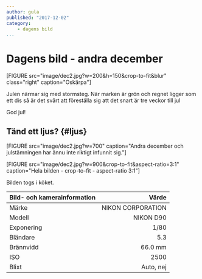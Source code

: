 ```yaml
---
author: gula
published: "2017-12-02"
category:
    - dagens bild
...
```

Dagens bild  - andra december
==================================

[FIGURE src="image/dec2.jpg?w=200&h=150&crop-to-fit&blur" class="right" caption="Oskärpa"]


Julen närmar sig med stormsteg. När marken är grön och regnet ligger som ett dis så är det svårt att föreställa sig att det snart är tre veckor till jul

God jul!


Tänd ett ljus? {#ljus}
-----------------------------------

[FIGURE src="image/dec2.jpg?w=700" caption="Andra december och julstämningen har ännu inte riktigt infunnit sig."]

[FIGURE src="image/dec2.jpg?w=900&crop-to-fit&aspect-ratio=3:1" caption="Hela bilden - crop-to-fit - aspect-ratio 3:1"]

Bilden togs i köket.

| Bild- och kamerainformation | Värde |
| ----------------------------|-------------------:|
| Märke |	NIKON CORPORATION |
| Modell | NIKON D90 |
| Exponering |	1/80 |
| Bländare | 5.3 |
| Brännvidd | 66.0 mm |
| ISO | 2500 |
| Blixt | Auto, nej |